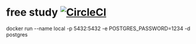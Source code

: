 # free study [![CircleCI](https://circleci.com/gh/holdonnn/freestudy-api.svg?style=svg)](https://circleci.com/gh/holdonnn/freestudy-api)

docker run --name local -p 5432:5432 -e POSTGRES_PASSWORD=1234 -d postgres

